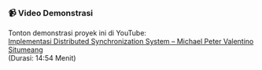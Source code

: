 ### 📹 Video Demonstrasi
Tonton demonstrasi proyek ini di YouTube:  
[Implementasi Distributed Synchronization System – Michael Peter Valentino Situmeang](https://youtu.be/GEgcn3jKjHE?si=ZqpyhDEXGro9eJ9x)  
(Durasi: 14:54 Menit)
